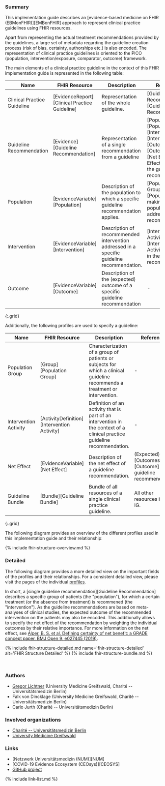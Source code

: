 ### Summary

This implementation guide describes an [evidence-based medicine on FHIR (EBMonFHIR)][EMBonFHIR] approach to represent clinical practice guidelines using FHIR resources.

Apart from representing the actual treatment recommendations provided by the guidelines, a large set of metadata regarding the guideline creation process (risk of bias, certainty, authorships etc.) is also encoded.
The representation of clinical practice guidelines is oriented to the PICO (population, intervention/exposure, comparator, outcome) framework.

The main elements of a clinical practice guideline in the context of this FHIR implementation guide is represented in the following table:

| Name | FHIR Resource | Description | References |
| ---- | ------------- | ----------- | ---------- |
| Clinical Practice Guideline | [EvidenceReport][Clinical Practice Guideline] | Representation of the whole guideline. | [Guideline Recommendations][Guideline Recommendation] |
| Guideline Recommendation | [Evidence][Guideline Recommendation] | Representation of a single recommendation from a guideline | [Population][Population], [Intervention][Intervention], [Outcome][Outcome] and [Net Effect][Net Effect] pertinent to the guideline recommendation. |
| Population | [EvidenceVariable][Population] | Description of the population to which a specific guideline recommendation applies. | [Population Groups][Population Group] making up the population addressed in the recommendation. |
| Intervention | [EvidenceVariable][Intervention] | Description of recommmended intervention addressed in a specific guideline recommendation. | [Intervention Activities][Intervention Activity] specified in the guideline recommendation. |
| Outcome | [EvidenceVariable][Outcome] | Description of the (expected) outcome of a specific guideline recommendation | - |
{:.grid}

Additionally, the following profiles are used to specify a guideline:

| Name | FHIR Resource | Description | References |
| ---- | ------------- | ----------- | ---------- |
| Population Group | [Group][Population Group] | Characterization of a group of patients or subjects for which a clinical guideline recommends a treatment or intervention. | - |
| Intervention Activity | [ActivityDefinition][Intervention Activity] | Definition of an activity that is part of an intervention in the context of a clinical practice guideline recommendation. | - |
| Net Effect | [EvidenceVariable][Net Effect] | Description of the net effect of a guideline recommendation. | (Expected) [Outcomes][Outcome] of a guideline recommendation. |
| Guideline Bundle | [Bundle][Guideline Bundle] | Bundle of all resources of a single clinical practice guideline. | All other resources in this IG. |
{:.grid}

The following diagram provides an overview of the different profiles used in this implementation guide and their relationship:

{% include fhir-structure-overview.md %}

### Detailed

The following diagram provides a more detailed view on the important fields of the profiles and their relationships. For a consistent detailed view, please visit the pages of the individual [profiles](profiles.html).

In short, a [single guideline recommendation][Guideline Recommendation] describes a specific group of patients (the "population"), for which a certain treatment (or the absence from treatment) is recommened (the "intervention"). As the guideline recommendations are based on meta-analyses of clinical studies, the expected outcome of the recommended intervention on the patients may also be encoded. This additionally allows to specify the net effect of the recommendation by weighting the individual outcomes by their relative importance. For more information on the net effect, see [Alper, B. S. et al. Defining certainty of net benefit: a GRADE concept paper. BMJ Open 9, e027445 (2019)](https://bmjopen.bmj.com/content/9/6/e027445.long).

{% include fhir-structure-detailed.md name='fhir-structure-detailed' alt='FHIR Structure Detailed' %}
{% include fhir-structure-bundle.md %}

<br/>


### Authors
* [Gregor Lichtner](https://github.com/glichtner) (University Medicine Greifswald, Charité -- Universitätsmedizin Berlin)
* Falk von Dincklage (University Medicine Greifswald, Charité -- Universitätsmedizin Berlin)
* Carlo Jurth (Charité -- Universitätsmedizin Berlin)

### Involved organizations
* [Charité -- Universitätsmedizin Berlin](https://www.charite.de)
* [University Medicine Greifswald](https://www.medizin.uni-greifswald.de/de/home/)

### Links
* [Netzwerk Universitätsmedizin (NUM)][NUM]
* [COVID-19 Evidence Ecosystem (CEOsys)][CEOSYS]
* [GitHub project](https://github.com/CEOsys/cpg-on-ebm-on-fhir)

{% include link-list.md %}
